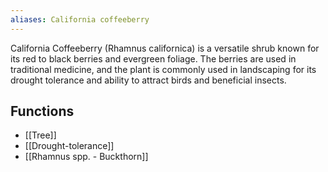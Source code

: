```yaml
---
aliases: California coffeeberry
---
```

California Coffeeberry (Rhamnus californica) is a versatile shrub known for its red to black berries and evergreen foliage. The berries are used in traditional medicine, and the plant is commonly used in landscaping for its drought tolerance and ability to attract birds and beneficial insects.

## Functions
- [[Tree]]
- [[Drought-tolerance]]
- [[Rhamnus spp. - Buckthorn]]